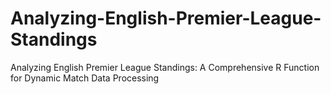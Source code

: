 # Analyzing-English-Premier-League-Standings
Analyzing English Premier League Standings: A Comprehensive R Function for Dynamic Match Data Processing
